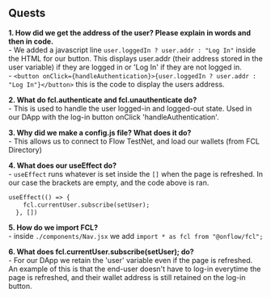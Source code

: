## Quests

**1. How did we get the address of the user? Please explain in words and then in code.**
<br> - We added a javascript line `user.loggedIn ? user.addr : "Log In"` inside the HTML for our button. This displays user.addr (their address stored in the user variable) if they are logged in or 'Log In' if they are not logged in. 
<br> - ```<button onClick={handleAuthentication}>{user.loggedIn ? user.addr : "Log In"}</button>``` this is the code to display the users address.

**2. What do fcl.authenticate and fcl.unauthenticate do?**
<br> - This is used to handle the user logged-in and logged-out state. Used in our DApp with the log-in button onClick 'handleAuthentication'.

**3. Why did we make a config.js file? What does it do?**
<br> - This allows us to connect to Flow TestNet, and load our wallets (from FCL Directory) 

**4. What does our useEffect do?**
<br> - `useEffect` runs whatever is set inside the `[]` when the page is refreshed. In our case the brackets are empty, and the code above is ran.
``` html
useEffect(() => {
    fcl.currentUser.subscribe(setUser);
  }, [])
```
**5. How do we import FCL?**
<br> - inside `./components/Nav.jsx` we add `import * as fcl from "@onflow/fcl";`

**6. What does fcl.currentUser.subscribe(setUser); do?**
<br> - For our DApp we retain the 'user' variable even if the page is refreshed. An example of this is that the end-user doesn't have to log-in everytime the page is refreshed, and their wallet address is still retained on the log-in button.
